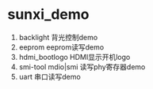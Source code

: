 # sunxi_demo
1. backlight 背光控制demo
2. eeprom eeprom读写demo
3. hdmi_bootlogo  HDMI显示开机logo
4. smi-tool  mdio|smi 读写phy寄存器demo
5. uart	 	串口读写demo
